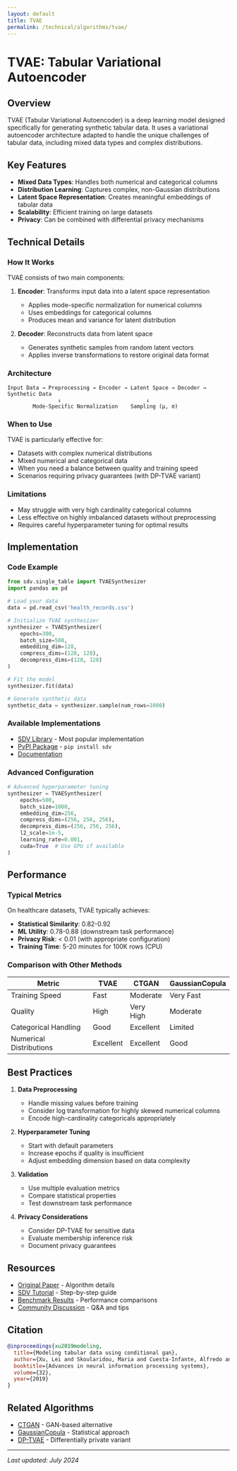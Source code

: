 ```yaml
---
layout: default
title: TVAE
permalink: /technical/algorithms/tvae/
---
```


# TVAE: Tabular Variational Autoencoder

## Overview

TVAE (Tabular Variational Autoencoder) is a deep learning model designed specifically for generating synthetic tabular data. It uses a variational autoencoder architecture adapted to handle the unique challenges of tabular data, including mixed data types and complex distributions.

## Key Features

- **Mixed Data Types**: Handles both numerical and categorical columns
- **Distribution Learning**: Captures complex, non-Gaussian distributions
- **Latent Space Representation**: Creates meaningful embeddings of tabular data
- **Scalability**: Efficient training on large datasets
- **Privacy**: Can be combined with differential privacy mechanisms

## Technical Details

### How It Works

TVAE consists of two main components:

1. **Encoder**: Transforms input data into a latent space representation
   - Applies mode-specific normalization for numerical columns
   - Uses embeddings for categorical columns
   - Produces mean and variance for latent distribution

2. **Decoder**: Reconstructs data from latent space
   - Generates synthetic samples from random latent vectors
   - Applies inverse transformations to restore original data format

### Architecture

```
Input Data → Preprocessing → Encoder → Latent Space → Decoder → Synthetic Data
                ↓                           ↓
        Mode-Specific Normalization    Sampling (μ, σ)
```

### When to Use

TVAE is particularly effective for:
- Datasets with complex numerical distributions
- Mixed numerical and categorical data
- When you need a balance between quality and training speed
- Scenarios requiring privacy guarantees (with DP-TVAE variant)

### Limitations

- May struggle with very high cardinality categorical columns
- Less effective on highly imbalanced datasets without preprocessing
- Requires careful hyperparameter tuning for optimal results

## Implementation

### Code Example

```python
from sdv.single_table import TVAESynthesizer
import pandas as pd

# Load your data
data = pd.read_csv('health_records.csv')

# Initialize TVAE synthesizer
synthesizer = TVAESynthesizer(
    epochs=300,
    batch_size=500,
    embedding_dim=128,
    compress_dims=(128, 128),
    decompress_dims=(128, 128)
)

# Fit the model
synthesizer.fit(data)

# Generate synthetic data
synthetic_data = synthesizer.sample(num_rows=1000)
```

### Available Implementations

- [SDV Library](https://github.com/sdv-dev/SDV) - Most popular implementation
- [PyPI Package](https://pypi.org/project/sdv/) - `pip install sdv`
- [Documentation](https://docs.sdv.dev/sdv/single-table-data/modeling/synthesizers/tvae)

### Advanced Configuration

```python
# Advanced hyperparameter tuning
synthesizer = TVAESynthesizer(
    epochs=500,
    batch_size=1000,
    embedding_dim=256,
    compress_dims=(256, 256, 256),
    decompress_dims=(256, 256, 256),
    l2_scale=1e-5,
    learning_rate=0.001,
    cuda=True  # Use GPU if available
)
```

## Performance

### Typical Metrics

On healthcare datasets, TVAE typically achieves:
- **Statistical Similarity**: 0.82-0.92
- **ML Utility**: 0.78-0.88 (downstream task performance)
- **Privacy Risk**: < 0.01 (with appropriate configuration)
- **Training Time**: 5-20 minutes for 100K rows (CPU)

### Comparison with Other Methods

| Metric | TVAE | CTGAN | GaussianCopula |
|--------|------|-------|----------------|
| Training Speed | Fast | Moderate | Very Fast |
| Quality | High | Very High | Moderate |
| Categorical Handling | Good | Excellent | Limited |
| Numerical Distributions | Excellent | Excellent | Good |

## Best Practices

1. **Data Preprocessing**
   - Handle missing values before training
   - Consider log transformation for highly skewed numerical columns
   - Encode high-cardinality categoricals appropriately

2. **Hyperparameter Tuning**
   - Start with default parameters
   - Increase epochs if quality is insufficient
   - Adjust embedding dimension based on data complexity

3. **Validation**
   - Use multiple evaluation metrics
   - Compare statistical properties
   - Test downstream task performance

4. **Privacy Considerations**
   - Consider DP-TVAE for sensitive data
   - Evaluate membership inference risk
   - Document privacy guarantees

## Resources

- [Original Paper](https://github.com/sdv-dev/SDV/blob/master/docs/user_guides/single_table/tvae.rst) - Algorithm details
- [SDV Tutorial](https://docs.sdv.dev/sdv/single-table-data/modeling/synthesizers/tvae) - Step-by-step guide
- [Benchmark Results](https://github.com/sdv-dev/SDV-Evaluation) - Performance comparisons
- [Community Discussion](https://github.com/sdv-dev/SDV/discussions) - Q&A and tips

## Citation

```bibtex
@inproceedings{xu2019modeling,
  title={Modeling tabular data using conditional gan},
  author={Xu, Lei and Skoularidou, Maria and Cuesta-Infante, Alfredo and Veeramachaneni, Kalyan},
  booktitle={Advances in neural information processing systems},
  volume={32},
  year={2019}
}
```

## Related Algorithms

- [CTGAN](/technical/algorithms/ctgan/) - GAN-based alternative
- [GaussianCopula](/technical/algorithms/gaussian-copula/) - Statistical approach
- [DP-TVAE](/technical/algorithms/dp-tvae/) - Differentially private variant

---
*Last updated: July 2024*